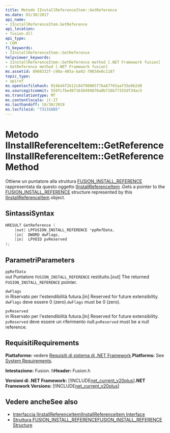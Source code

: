 ```yaml
---
title: Metodo IInstallReferenceItem::GetReference
ms.date: 03/30/2017
api_name:
- IInstallReferenceItem.GetReference
api_location:
- fusion.dll
api_type:
- COM
f1_keywords:
- IInstallReferenceItem::GetReference
helpviewer_keywords:
- IInstallReferenceItem::GetReference method [.NET Framework fusion]
- GetReference method [.NET Framework fusion]
ms.assetid: 8960332f-c98a-405a-ba92-7003de0c1187
topic_type:
- apiref
ms.openlocfilehash: 014bd4f2b12c84790065f76a67765aaf35e8b2d8
ms.sourcegitcommit: 559fcfbe4871636494870a8b716bf7325df34ac5
ms.translationtype: MT
ms.contentlocale: it-IT
ms.lasthandoff: 10/30/2019
ms.locfileid: "73131685"
---
```

# <a name="iinstallreferenceitemgetreference-method"></a><span data-ttu-id="26248-102">Metodo IInstallReferenceItem::GetReference</span><span class="sxs-lookup"><span data-stu-id="26248-102">IInstallReferenceItem::GetReference Method</span></span>
<span data-ttu-id="26248-103">Ottiene un puntatore alla struttura [FUSION_INSTALL_REFERENCE](fusion-install-reference-structure.md) rappresentata da questo oggetto [IInstallReferenceItem](iinstallreferenceitem-interface.md) .</span><span class="sxs-lookup"><span data-stu-id="26248-103">Gets a pointer to the [FUSION_INSTALL_REFERENCE](fusion-install-reference-structure.md) structure represented by this [IInstallReferenceItem](iinstallreferenceitem-interface.md) object.</span></span>  
  
## <a name="syntax"></a><span data-ttu-id="26248-104">Sintassi</span><span class="sxs-lookup"><span data-stu-id="26248-104">Syntax</span></span>  
  
```cpp  
HRESULT GetReference (  
    [out] LPFUSION_INSTALL_REFERENCE *ppRefData,  
    [in]  DWORD dwFlags,  
    [in]  LPVOID pvReserved  
);  
```  
  
## <a name="parameters"></a><span data-ttu-id="26248-105">Parametri</span><span class="sxs-lookup"><span data-stu-id="26248-105">Parameters</span></span>  
 `ppRefData`  
 <span data-ttu-id="26248-106">out Puntatore `FUSION_INSTALL_REFERENCE` restituito.</span><span class="sxs-lookup"><span data-stu-id="26248-106">[out] The returned `FUSION_INSTALL_REFERENCE` pointer.</span></span>  
  
 `dwFlags`  
 <span data-ttu-id="26248-107">in Riservato per l'estendibilità futura.</span><span class="sxs-lookup"><span data-stu-id="26248-107">[in] Reserved for future extensibility.</span></span> <span data-ttu-id="26248-108">`dwFlags` deve essere 0 (zero).</span><span class="sxs-lookup"><span data-stu-id="26248-108">`dwFlags` must be 0 (zero).</span></span>  
  
 `pvReserved`  
 <span data-ttu-id="26248-109">in Riservato per l'estendibilità futura.</span><span class="sxs-lookup"><span data-stu-id="26248-109">[in] Reserved for future extensibility.</span></span> <span data-ttu-id="26248-110">`pvReserved` deve essere un riferimento null.</span><span class="sxs-lookup"><span data-stu-id="26248-110">`pvReserved` must be a null reference.</span></span>  
  
## <a name="requirements"></a><span data-ttu-id="26248-111">Requisiti</span><span class="sxs-lookup"><span data-stu-id="26248-111">Requirements</span></span>  
 <span data-ttu-id="26248-112">**Piattaforme:** vedere [Requisiti di sistema di .NET Framework](../../get-started/system-requirements.md).</span><span class="sxs-lookup"><span data-stu-id="26248-112">**Platforms:** See [System Requirements](../../get-started/system-requirements.md).</span></span>  
  
 <span data-ttu-id="26248-113">**Intestazione:** Fusion. h</span><span class="sxs-lookup"><span data-stu-id="26248-113">**Header:** Fusion.h</span></span>  
  
 <span data-ttu-id="26248-114">**Versioni di .NET Framework:** [!INCLUDE[net_current_v20plus](../../../../includes/net-current-v20plus-md.md)]</span><span class="sxs-lookup"><span data-stu-id="26248-114">**.NET Framework Versions:** [!INCLUDE[net_current_v20plus](../../../../includes/net-current-v20plus-md.md)]</span></span>  
  
## <a name="see-also"></a><span data-ttu-id="26248-115">Vedere anche</span><span class="sxs-lookup"><span data-stu-id="26248-115">See also</span></span>

- [<span data-ttu-id="26248-116">Interfaccia IInstallReferenceItem</span><span class="sxs-lookup"><span data-stu-id="26248-116">IInstallReferenceItem Interface</span></span>](iinstallreferenceitem-interface.md)
- [<span data-ttu-id="26248-117">Struttura FUSION_INSTALL_REFERENCE</span><span class="sxs-lookup"><span data-stu-id="26248-117">FUSION_INSTALL_REFERENCE Structure</span></span>](fusion-install-reference-structure.md)
